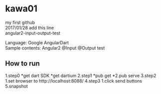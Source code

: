 ﻿# kawa01
my first github  
2017/01/28 add this line  
angular2-input-output-test  

Language: Google AngularDart  
Sample contents:  Angular2 @Input @Output test  

## How to run
1.step0
*get dart SDK
*get dartium
2.step1
*pub get
*2.pub serve
3.step2
  1.set browser to http://localhost:8088/
4.step3
  1.click send buttons
5.snapshot
